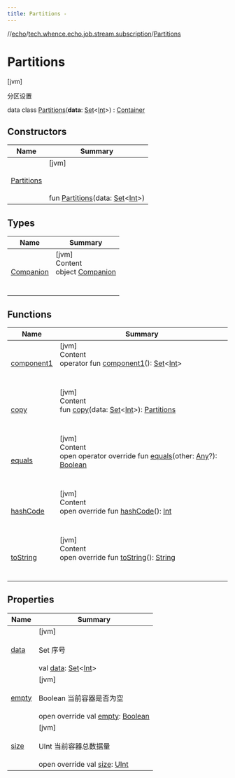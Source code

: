 ```yaml
---
title: Partitions -
---
```

//[echo](../../index.md)/[tech.whence.echo.job.stream.subscription](../index.md)/[Partitions](index.md)



# Partitions  
 [jvm] 

分区设置

data class [Partitions](index.md)(**data**: [Set](https://kotlinlang.org/api/latest/jvm/stdlib/kotlin.collections/-set/index.html)<[Int](https://kotlinlang.org/api/latest/jvm/stdlib/kotlin/-int/index.html)>) : [Container](../../tech.whence.echo.container/-container/index.md)   


## Constructors  
  
|  Name|  Summary| 
|---|---|
| [Partitions](-partitions.md)|  [jvm] <br><br><br><br>fun [Partitions](-partitions.md)(data: [Set](https://kotlinlang.org/api/latest/jvm/stdlib/kotlin.collections/-set/index.html)<[Int](https://kotlinlang.org/api/latest/jvm/stdlib/kotlin/-int/index.html)>)   <br>


## Types  
  
|  Name|  Summary| 
|---|---|
| [Companion](-companion/index.md)| [jvm]  <br>Content  <br>object [Companion](-companion/index.md)  <br><br><br>


## Functions  
  
|  Name|  Summary| 
|---|---|
| [component1](component1.md)| [jvm]  <br>Content  <br>operator fun [component1](component1.md)(): [Set](https://kotlinlang.org/api/latest/jvm/stdlib/kotlin.collections/-set/index.html)<[Int](https://kotlinlang.org/api/latest/jvm/stdlib/kotlin/-int/index.html)>  <br><br><br>
| [copy](copy.md)| [jvm]  <br>Content  <br>fun [copy](copy.md)(data: [Set](https://kotlinlang.org/api/latest/jvm/stdlib/kotlin.collections/-set/index.html)<[Int](https://kotlinlang.org/api/latest/jvm/stdlib/kotlin/-int/index.html)>): [Partitions](index.md)  <br><br><br>
| [equals](../../tech.whence.echo.webclient.response.exception/-response-unrecognized-exception/index.md#kotlin/Any/equals/#kotlin.Any?/PointingToDeclaration/)| [jvm]  <br>Content  <br>open operator override fun [equals](../../tech.whence.echo.webclient.response.exception/-response-unrecognized-exception/index.md#kotlin/Any/equals/#kotlin.Any?/PointingToDeclaration/)(other: [Any](https://kotlinlang.org/api/latest/jvm/stdlib/kotlin/-any/index.html)?): [Boolean](https://kotlinlang.org/api/latest/jvm/stdlib/kotlin/-boolean/index.html)  <br><br><br>
| [hashCode](../../tech.whence.echo.webclient.response.exception/-response-unrecognized-exception/index.md#kotlin/Any/hashCode/#/PointingToDeclaration/)| [jvm]  <br>Content  <br>open override fun [hashCode](../../tech.whence.echo.webclient.response.exception/-response-unrecognized-exception/index.md#kotlin/Any/hashCode/#/PointingToDeclaration/)(): [Int](https://kotlinlang.org/api/latest/jvm/stdlib/kotlin/-int/index.html)  <br><br><br>
| [toString](../../tech.whence.echo.webclient.response.exception/-response-unrecognized-exception/index.md#kotlin/Any/toString/#/PointingToDeclaration/)| [jvm]  <br>Content  <br>open override fun [toString](../../tech.whence.echo.webclient.response.exception/-response-unrecognized-exception/index.md#kotlin/Any/toString/#/PointingToDeclaration/)(): [String](https://kotlinlang.org/api/latest/jvm/stdlib/kotlin/-string/index.html)  <br><br><br>


## Properties  
  
|  Name|  Summary| 
|---|---|
| [data](index.md#tech.whence.echo.job.stream.subscription/Partitions/data/#/PointingToDeclaration/)|  [jvm] <br><br>Set<Int> 序号<br><br>val [data](index.md#tech.whence.echo.job.stream.subscription/Partitions/data/#/PointingToDeclaration/): [Set](https://kotlinlang.org/api/latest/jvm/stdlib/kotlin.collections/-set/index.html)<[Int](https://kotlinlang.org/api/latest/jvm/stdlib/kotlin/-int/index.html)>   <br>
| [empty](index.md#tech.whence.echo.job.stream.subscription/Partitions/empty/#/PointingToDeclaration/)|  [jvm] <br><br>Boolean 当前容器是否为空<br><br>open override val [empty](index.md#tech.whence.echo.job.stream.subscription/Partitions/empty/#/PointingToDeclaration/): [Boolean](https://kotlinlang.org/api/latest/jvm/stdlib/kotlin/-boolean/index.html)   <br>
| [size](index.md#tech.whence.echo.job.stream.subscription/Partitions/size/#/PointingToDeclaration/)|  [jvm] <br><br>UInt 当前容器总数据量<br><br>open override val [size](index.md#tech.whence.echo.job.stream.subscription/Partitions/size/#/PointingToDeclaration/): [UInt](https://kotlinlang.org/api/latest/jvm/stdlib/kotlin/-u-int/index.html)   <br>

